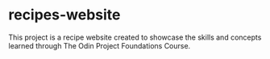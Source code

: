 # recipes-website

This project is a recipe website created to showcase the skills and concepts learned through The Odin Project Foundations Course.

